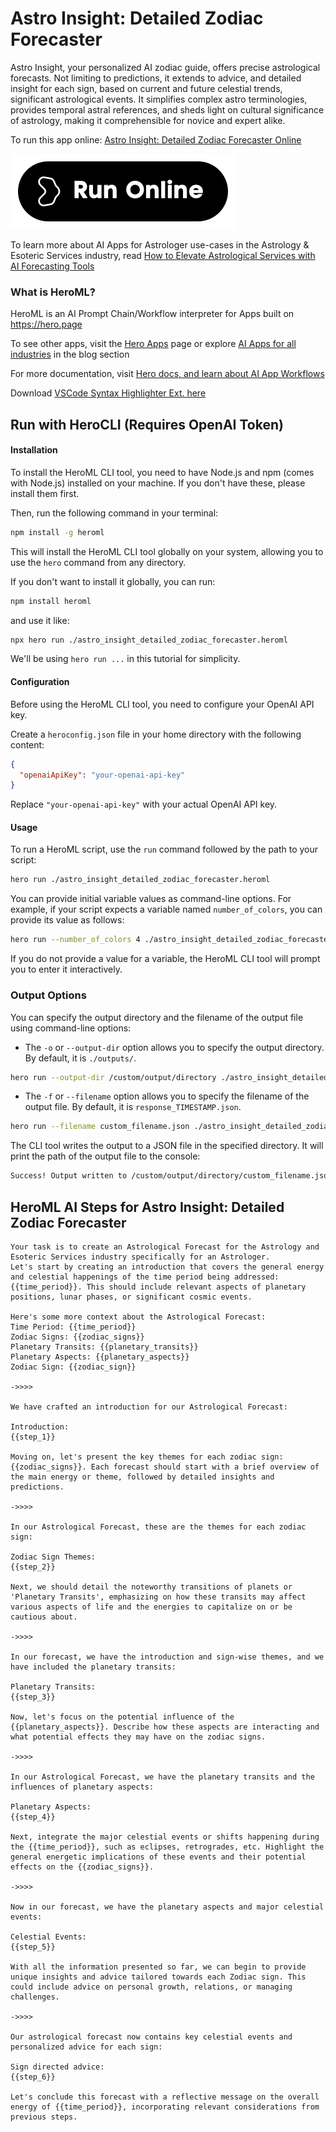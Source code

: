 # Astro Insight: Detailed Zodiac Forecaster

Astro Insight, your personalized AI zodiac guide, offers precise astrological forecasts. Not limiting to predictions, it extends to advice, and detailed insight for each sign, based on current and future celestial trends, significant astrological events. It simplifies complex astro terminologies, provides temporal astral references, and sheds light on cultural significance of astrology, making it comprehensible for novice and expert alike.

To run this app online: [Astro Insight: Detailed Zodiac Forecaster Online](https://hero.page/app/astro-insight:-detailed-zodiac-forecaster-personalized-ai-zodiac-wisdom/JKp60V3czi25ltuDNn1l)

[![Run Astro Insight: Detailed Zodiac Forecaster Online](/assets/run.svg)](https://hero.page/app/astro-insight:-detailed-zodiac-forecaster-personalized-ai-zodiac-wisdom/JKp60V3czi25ltuDNn1l)

To learn more about AI Apps for Astrologer use-cases in the Astrology & Esoteric Services industry, read [How to Elevate Astrological Services with AI Forecasting Tools](https://hero.page/blog/ai/astrology-and-esoteric-services/how-to-elevate-astrological-services-with-ai-forecasting-tools/170734)

### What is HeroML?
HeroML is an AI Prompt Chain/Workflow interpreter for Apps built on https://hero.page 

To see other apps, visit the [Hero Apps](https://hero.page/apps) page or explore [AI Apps for all industries](https://hero.page/blog) in the blog section

For more documentation, visit [Hero docs, and learn about AI App Workflows](https://hero.page/tutorials/introduction-to-heroml)

Download [VSCode Syntax Highlighter Ext. here](https://marketplace.visualstudio.com/items?itemName=hero-page.heroml)

## Run with HeroCLI (Requires OpenAI Token)

#### Installation

To install the HeroML CLI tool, you need to have Node.js and npm (comes with Node.js) installed on your machine. If you don't have these, please install them first. 

Then, run the following command in your terminal:

```bash
npm install -g heroml
```

This will install the HeroML CLI tool globally on your system, allowing you to use the `hero` command from any directory.

If you don't want to install it globally, you can run:

```bash
npm install heroml
```

and use it like:

```bash
npx hero run ./astro_insight_detailed_zodiac_forecaster.heroml
```

We'll be using `hero run ...` in this tutorial for simplicity.

#### Configuration

Before using the HeroML CLI tool, you need to configure your OpenAI API key. 

Create a `heroconfig.json` file in your home directory with the following content:

```json
{
  "openaiApiKey": "your-openai-api-key"
}
```

Replace `"your-openai-api-key"` with your actual OpenAI API key.

#### Usage

To run a HeroML script, use the `run` command followed by the path to your script:

```bash
hero run ./astro_insight_detailed_zodiac_forecaster.heroml
```

You can provide initial variable values as command-line options. For example, if your script expects a variable named `number_of_colors`, you can provide its value as follows:

```bash
hero run --number_of_colors 4 ./astro_insight_detailed_zodiac_forecaster.heroml
```

If you do not provide a value for a variable, the HeroML CLI tool will prompt you to enter it interactively.

### Output Options

You can specify the output directory and the filename of the output file using command-line options:

- The `-o` or `--output-dir` option allows you to specify the output directory. By default, it is `./outputs/`.

```bash
hero run --output-dir /custom/output/directory ./astro_insight_detailed_zodiac_forecaster.heroml
```

- The `-f` or `--filename` option allows you to specify the filename of the output file. By default, it is `response_TIMESTAMP.json`.

```bash
hero run --filename custom_filename.json ./astro_insight_detailed_zodiac_forecaster.heroml
```

The CLI tool writes the output to a JSON file in the specified directory. It will print the path of the output file to the console:

```bash
Success! Output written to /custom/output/directory/custom_filename.json
```


## HeroML AI Steps for Astro Insight: Detailed Zodiac Forecaster
```
Your task is to create an Astrological Forecast for the Astrology and Esoteric Services industry specifically for an Astrologer. 
Let's start by creating an introduction that covers the general energy and celestial happenings of the time period being addressed: {{time_period}}. This should include relevant aspects of planetary positions, lunar phases, or significant cosmic events.

Here's some more context about the Astrological Forecast:
Time Period: {{time_period}}
Zodiac Signs: {{zodiac_signs}}
Planetary Transits: {{planetary_transits}}
Planetary Aspects: {{planetary_aspects}}
Zodiac Sign: {{zodiac_sign}}

->>>>

We have crafted an introduction for our Astrological Forecast:

Introduction:
{{step_1}}

Moving on, let's present the key themes for each zodiac sign: {{zodiac_signs}}. Each forecast should start with a brief overview of the main energy or theme, followed by detailed insights and predictions.

->>>>

In our Astrological Forecast, these are the themes for each zodiac sign:

Zodiac Sign Themes:
{{step_2}}

Next, we should detail the noteworthy transitions of planets or 'Planetary Transits', emphasizing on how these transits may affect various aspects of life and the energies to capitalize on or be cautious about.

->>>>

In our forecast, we have the introduction and sign-wise themes, and we have included the planetary transits:

Planetary Transits:
{{step_3}}

Now, let's focus on the potential influence of the {{planetary_aspects}}. Describe how these aspects are interacting and what potential effects they may have on the zodiac signs.

->>>>

In our Astrological Forecast, we have the planetary transits and the influences of planetary aspects:

Planetary Aspects: 
{{step_4}}

Next, integrate the major celestial events or shifts happening during the {{time_period}}, such as eclipses, retrogrades, etc. Highlight the general energetic implications of these events and their potential effects on the {{zodiac_signs}}.

->>>>

Now in our forecast, we have the planetary aspects and major celestial events:

Celestial Events:
{{step_5}}

With all the information presented so far, we can begin to provide unique insights and advice tailored towards each Zodiac sign. This could include advice on personal growth, relations, or managing challenges.

->>>>

Our astrological forecast now contains key celestial events and personalized advice for each sign:

Sign directed advice:
{{step_6}}

Let's conclude this forecast with a reflective message on the overall energy of {{time_period}}, incorporating relevant considerations from previous steps.


```

